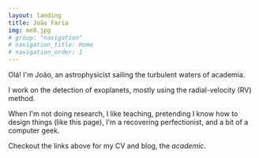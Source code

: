 ```yaml
---
layout: landing
title: João Faria
img: me8.jpg
# group: "navigation"
# navigation_title: Home
# navigation_order: 1
---
```



Olá! I'm João, an astrophysicist sailing the turbulent waters of academia.
<!-- {: style="text-align: center"} -->


<!-- More on that [here]({{site.baseurl}}/research).   -->
I work on the detection of exoplanets, 
mostly using the radial-velocity (RV) method.  

<!-- During my PhD, I was in charge of an RV survey of metal-poor stars, 
trying to estimate the occurrence rate of low-mass planets 
around low metallicity stars.  
I found a planet occurrence rate smaller than that of solar-metallicity stars, 
which means that the famous giant planet - metallicity correlation
extends to the population of low-mass planets. -->

When I'm not doing research, I like teaching, 
pretending I know how to design things (like this page), 
I'm a recovering perfectionist, and a bit of a computer geek.

Checkout the links above for my CV and blog, the _academic_.